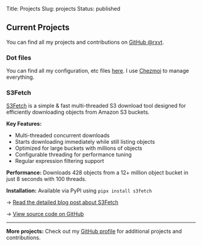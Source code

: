 Title: Projects
Slug: projects
Status: published

## Current Projects

You can find all my projects and contributions on [GitHub @rxvt](https://github.com/rxvt).

### Dot files

You can find all my configuration, etc files [here](https://github.com/rxvt/dotfiles). I use [Chezmoi](https://chezmoi.io) to manage everything.

### S3Fetch

[S3Fetch](https://github.com/rxvt/s3fetch) is a simple & fast multi-threaded S3 download tool designed for efficiently downloading objects from Amazon S3 buckets.

**Key Features:**
- Multi-threaded concurrent downloads
- Starts downloading immediately while still listing objects
- Optimized for large buckets with millions of objects
- Configurable threading for performance tuning
- Regular expression filtering support

**Performance:** Downloads 428 objects from a 12+ million object bucket in just 8 seconds with 100 threads.

**Installation:** Available via PyPI using `pipx install s3fetch`

→ [Read the detailed blog post about S3Fetch](/introducing-s3fetch.html)

→ [View source code on GitHub](https://github.com/rxvt/s3fetch)

---

**More projects:** Check out my [GitHub profile](https://github.com/rxvt) for additional projects and contributions.
